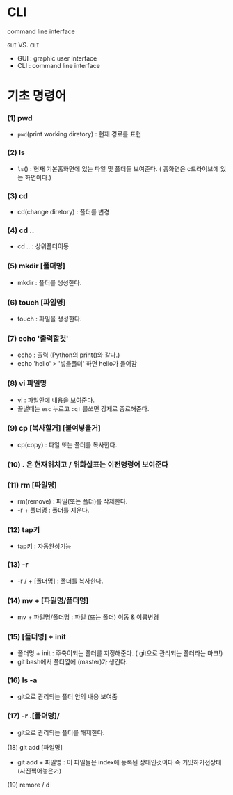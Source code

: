 # CLI

command line interface

`GUI` VS. `CLI`

- GUI : graphic user interface
- CLI : command line interface



# 기초 명령어

### (1) pwd

- `pwd`(print working diretory) : 현재 경로를 표현



### (2) ls

- `ls`() : 현재 기본홈화면에 있는 파일 및 폴더들 보여준다. ( 홈화면은 c드라이브에 있는 화면이다.)



### (3) cd

- cd(change diretory) :  폴더를 변경

### 

### (4) cd ..

- cd .. : 상위폴더이동



### (5) mkdir [폴더명] 

- mkdir : 폴더를 생성한다.



### (6) touch [파일명]

- touch : 파일을 생성한다.



### (7) echo '출력할것'

- echo : 출력 (Python의 print()와 같다.)
- echo 'hello' > '넣을폴더' 하면 hello가 들어감



### (8) vi 파일명

- vi : 파일안에 내용을 보여준다.
- 끝낼때는 `esc` 누르고 `:q!` 를쓰면 강제로 종료해준다.



### (9) cp [복사할거] [붙여넣을거]

- cp(copy) : 파일 또는 폴더를 복사한다.



### (10) . 은 현재위치고 / 위화살표는 이전명령어 보여준다



### (11) rm [파일명]

- rm(remove) : 파일(또는 폴더)를 삭제한다.
- -r + 폴더명 : 폴더를 지운다.

### (12) tap키

- tap키 : 자동완성기능

### (13) -r

- -r / + [폴더명] : 폴더를 복사한다.



### (14) mv + [파일명/폴더명]

- mv + 파일명/폴더명 : 파일 (또는 폴더) 이동 & 이름변경



### (15) [폴더명] + init

- 폴더명 + init : 주축이되는 폴더를 지정해준다. ( git으로 관리되는 폴더라는 마크!)
- git bash에서 폴더옆에 (master)가 생긴다.

### (16) ls -a

- git으로 관리되는 폴더 안의 내용 보여줌

### (17) -r .[폴더명]/

- git으로 관리되는 폴더를 해제한다.

(18) git add [파일명] 

- git add + 파일명 : 이 파일들은 index에 등록된 상태인것이다 즉 커밋하기전상태(사진찍어놓은거)

(19) remore / d





